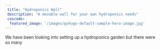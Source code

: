 ```yaml
---
 title: "Hydroponics Wall"
 description: "A movable wall for your own hydroponics needs"
 cascade:
  featured_image: '/images/gohugo-default-sample-hero-image.jpg'
---
```


We have been looking into setting up a hydroponics garden but there were so many
